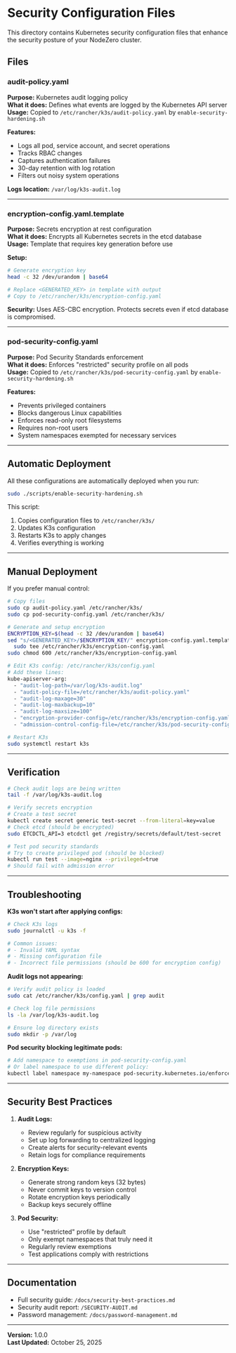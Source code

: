 # Security Configuration Files

This directory contains Kubernetes security configuration files that enhance the security posture of your NodeZero cluster.

## Files

### audit-policy.yaml
**Purpose:** Kubernetes audit logging policy  
**What it does:** Defines what events are logged by the Kubernetes API server  
**Usage:** Copied to `/etc/rancher/k3s/audit-policy.yaml` by `enable-security-hardening.sh`

**Features:**
- Logs all pod, service account, and secret operations
- Tracks RBAC changes
- Captures authentication failures
- 30-day retention with log rotation
- Filters out noisy system operations

**Logs location:** `/var/log/k3s-audit.log`

---

### encryption-config.yaml.template
**Purpose:** Secrets encryption at rest configuration  
**What it does:** Encrypts all Kubernetes secrets in the etcd database  
**Usage:** Template that requires key generation before use

**Setup:**
```bash
# Generate encryption key
head -c 32 /dev/urandom | base64

# Replace <GENERATED_KEY> in template with output
# Copy to /etc/rancher/k3s/encryption-config.yaml
```

**Security:** Uses AES-CBC encryption. Protects secrets even if etcd database is compromised.

---

### pod-security-config.yaml
**Purpose:** Pod Security Standards enforcement  
**What it does:** Enforces "restricted" security profile on all pods  
**Usage:** Copied to `/etc/rancher/k3s/pod-security-config.yaml` by `enable-security-hardening.sh`

**Features:**
- Prevents privileged containers
- Blocks dangerous Linux capabilities
- Enforces read-only root filesystems
- Requires non-root users
- System namespaces exempted for necessary services

---

## Automatic Deployment

All these configurations are automatically deployed when you run:

```bash
sudo ./scripts/enable-security-hardening.sh
```

This script:
1. Copies configuration files to `/etc/rancher/k3s/`
2. Updates K3s configuration
3. Restarts K3s to apply changes
4. Verifies everything is working

---

## Manual Deployment

If you prefer manual control:

```bash
# Copy files
sudo cp audit-policy.yaml /etc/rancher/k3s/
sudo cp pod-security-config.yaml /etc/rancher/k3s/

# Generate and setup encryption
ENCRYPTION_KEY=$(head -c 32 /dev/urandom | base64)
sed "s/<GENERATED_KEY>/$ENCRYPTION_KEY/" encryption-config.yaml.template | \
  sudo tee /etc/rancher/k3s/encryption-config.yaml
sudo chmod 600 /etc/rancher/k3s/encryption-config.yaml

# Edit K3s config: /etc/rancher/k3s/config.yaml
# Add these lines:
kube-apiserver-arg:
  - "audit-log-path=/var/log/k3s-audit.log"
  - "audit-policy-file=/etc/rancher/k3s/audit-policy.yaml"
  - "audit-log-maxage=30"
  - "audit-log-maxbackup=10"
  - "audit-log-maxsize=100"
  - "encryption-provider-config=/etc/rancher/k3s/encryption-config.yaml"
  - "admission-control-config-file=/etc/rancher/k3s/pod-security-config.yaml"

# Restart K3s
sudo systemctl restart k3s
```

---

## Verification

```bash
# Check audit logs are being written
tail -f /var/log/k3s-audit.log

# Verify secrets encryption
# Create a test secret
kubectl create secret generic test-secret --from-literal=key=value
# Check etcd (should be encrypted)
sudo ETCDCTL_API=3 etcdctl get /registry/secrets/default/test-secret

# Test pod security standards
# Try to create privileged pod (should be blocked)
kubectl run test --image=nginx --privileged=true
# Should fail with admission error
```

---

## Troubleshooting

**K3s won't start after applying configs:**
```bash
# Check K3s logs
sudo journalctl -u k3s -f

# Common issues:
# - Invalid YAML syntax
# - Missing configuration file
# - Incorrect file permissions (should be 600 for encryption config)
```

**Audit logs not appearing:**
```bash
# Verify audit policy is loaded
sudo cat /etc/rancher/k3s/config.yaml | grep audit

# Check log file permissions
ls -la /var/log/k3s-audit.log

# Ensure log directory exists
sudo mkdir -p /var/log
```

**Pod security blocking legitimate pods:**
```bash
# Add namespace to exemptions in pod-security-config.yaml
# Or label namespace to use different policy:
kubectl label namespace my-namespace pod-security.kubernetes.io/enforce=baseline
```

---

## Security Best Practices

1. **Audit Logs:**
   - Review regularly for suspicious activity
   - Set up log forwarding to centralized logging
   - Create alerts for security-relevant events
   - Retain logs for compliance requirements

2. **Encryption Keys:**
   - Generate strong random keys (32 bytes)
   - Never commit keys to version control
   - Rotate encryption keys periodically
   - Backup keys securely offline

3. **Pod Security:**
   - Use "restricted" profile by default
   - Only exempt namespaces that truly need it
   - Regularly review exemptions
   - Test applications comply with restrictions

---

## Documentation

- Full security guide: `/docs/security-best-practices.md`
- Security audit report: `/SECURITY-AUDIT.md`
- Password management: `/docs/password-management.md`

---

**Version:** 1.0.0  
**Last Updated:** October 25, 2025
